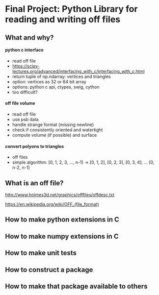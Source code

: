 # Final Project: Python Library for reading and writing off files

## What and why?

#### python c interface
- read off file
- https://scipy-lectures.org/advanced/interfacing_with_c/interfacing_with_c.html
- return tuple of np.ndarray: vertices and triangles
- option: vertices as 32 or 64 bit array
- options: python c api, ctypes, swig, cython
- too difficult?

#### off file volume

- read off file
- use psb data
- handle strange format (missing newline)
- check if consistently oriented and watertight
- compute volume (if possible) and surface

#### convert polyons to triangles

- off files
- simple algorithm: [0, 1, 2, 3, ..., n-1] -> 
  [0, 1, 2], [0, 2, 3], [0, 3, 4], ... [0, n-2, n-1]

## What is an off file?

http://www.holmes3d.net/graphics/offfiles/offdesc.txt

https://en.wikipedia.org/wiki/OFF_(file_format)


## How to make python extensions in C

## How to make numpy extensions in C

## How to make unit tests

## How to construct a package

## How to make that package available to others
